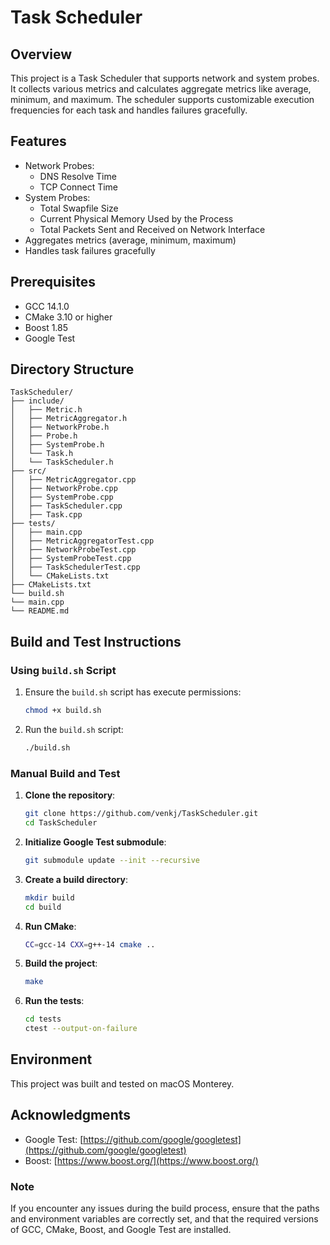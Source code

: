 # Task Scheduler

## Overview
This project is a Task Scheduler that supports network and system probes. It collects various metrics and calculates aggregate metrics like average, minimum, and maximum. The scheduler supports customizable execution frequencies for each task and handles failures gracefully.

## Features
- Network Probes:
  - DNS Resolve Time
  - TCP Connect Time
- System Probes:
  - Total Swapfile Size
  - Current Physical Memory Used by the Process
  - Total Packets Sent and Received on Network Interface
- Aggregates metrics (average, minimum, maximum)
- Handles task failures gracefully

## Prerequisites
- GCC 14.1.0
- CMake 3.10 or higher
- Boost 1.85
- Google Test

## Directory Structure
```
TaskScheduler/
├── include/
│   ├── Metric.h
│   ├── MetricAggregator.h
│   ├── NetworkProbe.h
│   ├── Probe.h
│   ├── SystemProbe.h
│   └── Task.h
│   └── TaskScheduler.h
├── src/
│   ├── MetricAggregator.cpp
│   ├── NetworkProbe.cpp
│   ├── SystemProbe.cpp
│   ├── TaskScheduler.cpp
│   ├── Task.cpp
├── tests/
│   ├── main.cpp
│   ├── MetricAggregatorTest.cpp
│   ├── NetworkProbeTest.cpp
│   ├── SystemProbeTest.cpp
│   ├── TaskSchedulerTest.cpp
│   └── CMakeLists.txt
├── CMakeLists.txt
└── build.sh
└── main.cpp
└── README.md

```

## Build and Test Instructions

### Using `build.sh` Script

1. Ensure the `build.sh` script has execute permissions:
    ```sh
    chmod +x build.sh
    ```

2. Run the `build.sh` script:
    ```sh
    ./build.sh
    ```

### Manual Build and Test

1. **Clone the repository**:
    ```sh
    git clone https://github.com/venkj/TaskScheduler.git
    cd TaskScheduler
    ```

2. **Initialize Google Test submodule**:
    ```sh
    git submodule update --init --recursive
    ```

3. **Create a build directory**:
    ```sh
    mkdir build
    cd build
    ```

4. **Run CMake**:
    ```sh
    CC=gcc-14 CXX=g++-14 cmake ..
    ```

5. **Build the project**:
    ```sh
    make
    ```

6. **Run the tests**:
    ```sh
    cd tests
    ctest --output-on-failure
    ```

## Environment
This project was built and tested on macOS Monterey.

## Acknowledgments
- Google Test: [https://github.com/google/googletest](https://github.com/google/googletest)
- Boost: [https://www.boost.org/](https://www.boost.org/)

### Note
If you encounter any issues during the build process, ensure that the paths and environment variables are correctly set, and that the required versions of GCC, CMake, Boost, and Google Test are installed.
